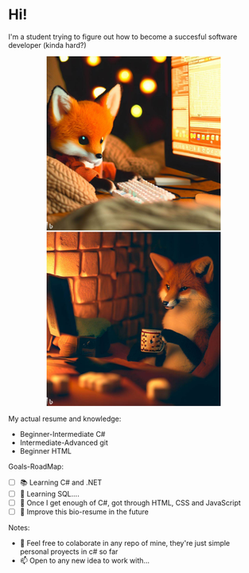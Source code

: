# Hi!

I'm a student trying to figure out how to become a succesful software developer (kinda hard?)

<p align="center">
  <img src="Images/Foxxy1.jpg" width="350">
  <img src="Images/Foxxy2.jpg" width="350">
</p>

My actual resume and knowledge:

- Beginner-Intermediate C#
- Intermediate-Advanced git
- Beginner HTML

Goals-RoadMap:
  
- [ ] 📚 Learning C# and .NET
- [ ] 👀 Learning SQL.... 
- [ ]  🌱 Once I get enough of C#, got through HTML, CSS and JavaScript
- [ ]  👋 Improve this bio-resume in the future

Notes:

- 💞️ Feel free to colaborate in any repo of mine, they're just simple personal proyects in c# so far
- 📫 Open to any new idea to work with...
